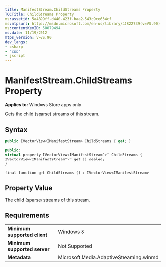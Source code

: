 ```yaml
---
title: ManifestStream.ChildStreams Property
TOCTitle: ChildStreams Property
ms:assetid: 5a4899ff-d440-423f-baa2-543c9ce634cf
ms:mtpsurl: https://msdn.microsoft.com/en-us/library/JJ822739(v=VS.90)
ms:contentKeyID: 50079494
ms.date: 11/19/2012
mtps_version: v=VS.90
dev_langs:
- csharp
- "cpp"
- jscript
---
```


# ManifestStream.ChildStreams Property

**Applies to:** Windows Store apps only

Gets the child (sparse) streams of this stream.

## Syntax

```csharp
public IVectorView<IManifestStream> ChildStreams { get; }
```

```cpp
public:
virtual property IVectorView<IManifestStream^>^ ChildStreams {
IVectorView<IManifestStream^>^ get () sealed;
}
```

```jscript
final function get ChildStreams () : IVectorView<IManifestStream>
```

## Property Value

The child (sparse) streams of this stream.

## Requirements

|||
|--- |--- |
|**Minimum supported client**|Windows 8|
|**Minimum supported server**|Not Supported|
|**Metadata**|Microsoft.Media.AdaptiveStreaming.winmd|

